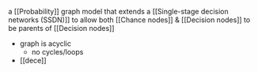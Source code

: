 a [[Probability]] graph model that extends a [[Single-stage decision networks (SSDN)]] to allow both [[Chance nodes]] & [[Decision nodes]] to be parents of [[Decision nodes]]
- graph is acyclic
	- no cycles/loops
- [[dece]]


